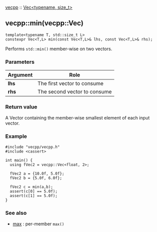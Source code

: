 
[vecpp](../../../) :: [Vec<typename, size_t\>](../vec.md)
## vecpp::min(vecpp::Vec)

```
template<typename T, std::size_t L>
constexpr Vec<T,L> min(const Vec<T,L>& lhs, const Vec<T,L>& rhs);
```

Performs `std::min()` member-wise on two vectors.

### Parameters

Argument | Role
---------|---------------------------------
**lhs**  | The first vector to consume
**rhs**  | The second vector to consume


### Return value
A Vector containing the member-wise smallest element of each input vector.

### Example

```
#include "vecpp/vecpp.h"
#include <cassert>

int main() {
  using fVec2 = vecpp::Vec<float, 2>;
  
  fVec2 a = {10.0f, 5.0f};
  fVec2 b = {5.0f, 6.0f};

  fVec2 c = min(a,b);
  assert(c[0] == 5.0f);
  assert(c[1] == 5.0f);
}
```


### See also
* [max](max.md) : per-member `max()`
